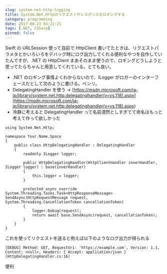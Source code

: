 ```yaml
---
slug: system-net-http-logging
title: System.Net.Httpのリクエストやレスポンスをロギングする
category: programming
date: 2017-08-23 03:22:21
tags: [.NET, CSharp]
pinned: false
---
```


Swift の URLSession 使って自前で HttpClient 書いてたときは、リクエストパラメタとかいろいろをデバッグ時にログ出力してくれる便利なやつを自作していたんですが、.NET の HttpClient まあそのまま使うので、ロギングどうしようと思ってたらちゃんと用意してくれている。とても良い。

- .NET のロギング事情よくわからないので、ILogger がロガーのインターフェースだとして次のように書ける。ベンリ。
- DelegatingHandler を使う → [https://msdn.microsoft.com/ja-jp/library/system.net.http.delegatinghandler(v=vs.118).aspx](<https://msdn.microsoft.com/ja-jp/library/system.net.http.delegatinghandler(v=vs.118).aspx>)
- 冷静に考えると DelegatingHandler って名前漠然としすぎてて命名はもっと考えて作って欲しかった

```
using System.Net.Http;

namespace Your.Name.Space
{
    public class HttpDelegatingHandler : DelegatingHandler
    {
        readonly ILogger logger;

        public HttpDelegatingHandler(HttpClientHandler innerHandler, ILogger logger) : base(innerHandler)
        {
            this.logger = logger;
        }

        protected async override System.Threading.Tasks.Task<HttpResponseMessage> SendAsync(HttpRequestMessage request, System.Threading.CancellationToken cancellationToken)
        {
            logger.Debug(request);
            return await base.SendAsync(request, cancellationToken);
        }
    }
}
```

これを使ってリクエストを送ると例えば以下のようなログ出力が得られる

```
[DEBUG] Method: GET, RequestUri: 'https://example.com', Version: 1.1, Content: <null>, Headers: { Accept: application/json } (HttpDelegatingHandler.cs:16)
```

便利
